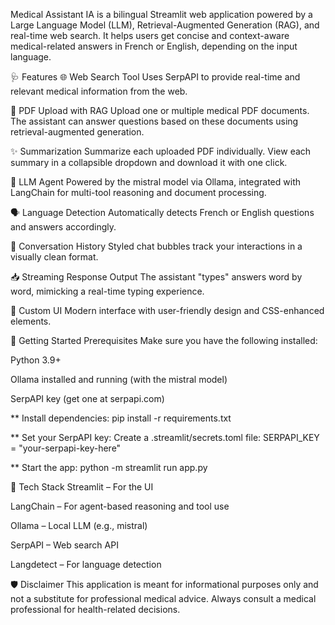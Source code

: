 Medical Assistant IA is a bilingual Streamlit web application powered by a Large Language Model (LLM), Retrieval-Augmented Generation (RAG), and real-time web search. It helps users get concise and context-aware medical-related answers in French or English, depending on the input language.

🩺 Features
🌐 Web Search Tool
Uses SerpAPI to provide real-time and relevant medical information from the web.

📄 PDF Upload with RAG
Upload one or multiple medical PDF documents. The assistant can answer questions based on these documents using retrieval-augmented generation.

✨ Summarization
Summarize each uploaded PDF individually. View each summary in a collapsible dropdown and download it with one click.

🧠 LLM Agent
Powered by the mistral model via Ollama, integrated with LangChain for multi-tool reasoning and document processing.

🗣️ Language Detection
Automatically detects French or English questions and answers accordingly.

💬 Conversation History
Styled chat bubbles track your interactions in a visually clean format.

📥 Streaming Response Output
The assistant "types" answers word by word, mimicking a real-time typing experience.

🎨 Custom UI
Modern interface with user-friendly design and CSS-enhanced elements.

🚀 Getting Started
Prerequisites
Make sure you have the following installed:

Python 3.9+

Ollama installed and running (with the mistral model)

SerpAPI key (get one at serpapi.com)

** Install dependencies:
pip install -r requirements.txt

** Set your SerpAPI key:
Create a .streamlit/secrets.toml file:
SERPAPI_KEY = "your-serpapi-key-here"

** Start the app:
python -m streamlit run app.py

🧪 Tech Stack
Streamlit – For the UI

LangChain – For agent-based reasoning and tool use

Ollama – Local LLM (e.g., mistral)

SerpAPI – Web search API

Langdetect – For language detection

🛡️ Disclaimer
This application is meant for informational purposes only and not a substitute for professional medical advice. Always consult a medical professional for health-related decisions.

